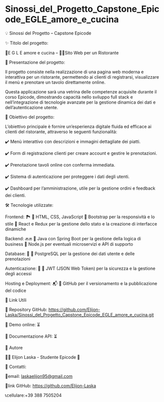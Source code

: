 # Sinossi_del_Progetto_Capstone_Epicode_EGLE_amore_e_cucina

💡 Sinossi del Progetto – Capstone Epicode

✨ Titolo del progetto:

🍝E G L E amore e cucina – 🧑‍💻Sito Web per un Ristorante

📌 Presentazione del progetto:

Il progetto consiste nella realizzazione di una pagina web moderna e interattiva per un ristorante, permettendo ai clienti di registrarsi, visualizzare il menù e prenotare un tavolo direttamente online.

Questa applicazione sarà una vetrina delle competenze acquisite durante il corso Epicode, dimostrando capacità nello sviluppo full stack e nell’integrazione di tecnologie avanzate per la gestione dinamica dei dati e dell’autenticazione utente.

🎯 Obiettivo del progetto:

L’obiettivo principale è fornire un’esperienza digitale fluida ed efficace ai clienti del ristorante, attraverso le seguenti funzionalità:

✔️ Menù interattivo con descrizioni e immagini dettagliate dei piatti.

✔️ Form di registrazione clienti per creare account e gestire le prenotazioni.

✔️ Prenotazione tavoli online con conferma immediata.

✔️ Sistema di autenticazione per proteggere i dati degli utenti.

✔️ Dashboard per l’amministrazione, utile per la gestione ordini e feedback dei clienti.

🛠 Tecnologie utilizzate:

Frontend: 🏞️
🔹 HTML, CSS, JavaScript
🔹 Bootstrap per la responsività e lo stile
🔹 React e Redux per la gestione dello stato e la creazione di interfacce dinamiche

Backend: 🔙🔚
🔹 Java con Spring Boot per la gestione della logica di business
🔹 Node.js per eventuali microservizi e API di supporto

Database: 📀
🔹 PostgreSQL per la gestione dei dati utente e delle prenotazioni

Autenticazione: 👮
🔹 JWT (JSON Web Token) per la sicurezza e la gestione degli accessi

Hosting e Deployment: 📬
🔹 GitHub per il versionamento e la pubblicazione del codice

🔗 Link Utili

📌 Repository GitHub: https://github.com/Elijon-Laska/Sinossi_del_Progetto_Capstone_Epicode_EGLE_amore_e_cucina.git

📌 Demo online: ⏳

📌 Documentazione API: ⏳

📝 Autore

👨‍💻 Elijon Laska - Studente Epicode 🚀

📧 Contatti:

📩email: laskaelijon95@gmail.com

🤖link GitHub: https://github.com/Elijon-Laska

📞cellulare:+39 388 7505204
